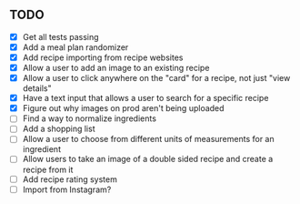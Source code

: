 ## TODO

- [x] Get all tests passing
- [x] Add a meal plan randomizer
- [x] Add recipe importing from recipe websites
- [x] Allow a user to add an image to an existing recipe
- [x] Allow a user to click anywhere on the "card" for a recipe, not just "view details"
- [x] Have a text input that allows a user to search for a specific recipe
- [x] Figure out why images on prod aren't being uploaded
- [ ] Find a way to normalize ingredients
- [ ] Add a shopping list
- [ ] Allow a user to choose from different units of measurements for an ingredient
- [ ] Allow users to take an image of a double sided recipe and create a recipe from it
- [ ] Add recipe rating system
- [ ] Import from Instagram?